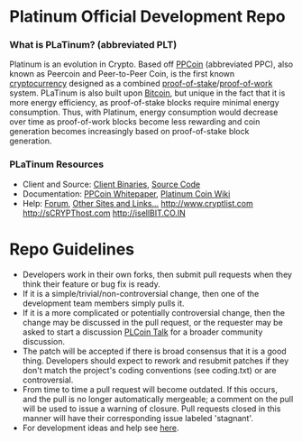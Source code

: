 Platinum Official Development Repo
================================

### What is PLaTinum? (abbreviated PLT)
Platinum  is an evolution in Crypto. Based off [PPCoin](http://ppcoin.org/) (abbreviated PPC), also known as Peercoin and Peer-to-Peer Coin, is the first known [cryptocurrency](https://en.wikipedia.org/wiki/Cryptocurrency)  designed as a combined [proof-of-stake](http://ppcoin.org/static/ppcoin-paper.pdf)/[proof-of-work](https://en.wikipedia.org/wiki/Proof-of-work_system) system. PLaTinum  is also built upon [Bitcoin](http://bitcoin.org/en/), but unique in the fact that it is more energy efficiency, as proof-of-stake blocks require minimal energy consumption. Thus, with Platinum, energy consumption would decrease over time as proof-of-work blocks become less rewarding and coin generation becomes increasingly based on proof-of-stake block generation.

### PLaTinum Resources
* Client and Source:
[Client Binaries](http://sourceforge.net/projects/gooios/files/),
[Source Code](https://github.com/gooios/platinum)
* Documentation: [PPCoin Whitepaper](http://ppcoin.org/static/ppcoin-paper.pdf),
[Platinum Coin Wiki](https://github.com/gooios/platinum/wiki)
* Help: 
[Forum](http:/its.hoop.la/),
[Other Sites and Links...](http://www.isellbit.co.in/platinum)
http://www.cryptlist.com 
http://sCRYPThost.com
http://isellBIT.CO.IN

Repo Guidelines
================================

* Developers work in their own forks, then submit pull requests when they think their feature or bug fix is ready.
* If it is a simple/trivial/non-controversial change, then one of the development team members simply pulls it.
* If it is a more complicated or potentially controversial change, then the change may be discussed in the pull request, or the requester may be asked to start a discussion [PLCoin Talk](http://its.hoop.la/) for a broader community discussion. 
* The patch will be accepted if there is broad consensus that it is a good thing. Developers should expect to rework and resubmit patches if they don't match the project's coding conventions (see coding.txt) or are controversial.
* From time to time a pull request will become outdated. If this occurs, and the pull is no longer automatically mergeable; a comment on the pull will be used to issue a warning of closure.  Pull requests closed in this manner will have their corresponding issue labeled 'stagnant'.
* For development ideas and help see [here](http://its.hoop.la).
